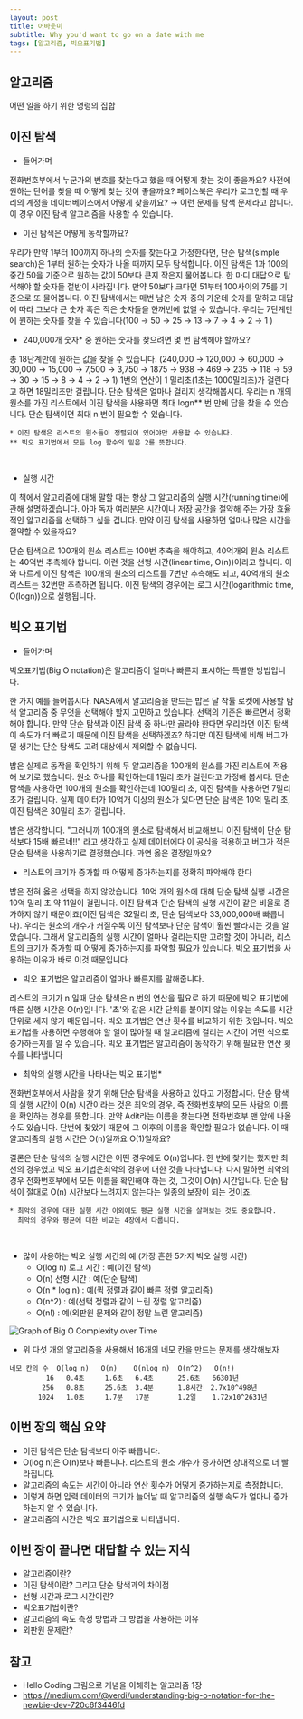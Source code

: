 ```yaml
---
layout: post
title: 어바웃미
subtitle: Why you'd want to go on a date with me
tags: [알고리즘, 빅오표기법]
---
```


## 알고리즘

어떤 일을 하기 위한 명령의 집합

## 이진 탐색

- 들어가며

전화번호부에서 누군가의 번호를 찾는다고 했을 때 어떻게 찾는 것이 좋을까요? 사전에 원하는 단어를 찾을 때 어떻게 찾는 것이 좋을까요? 페이스북은 우리가 로그인할 때 우리의 계정을 데이터베이스에서 어떻게 찾을까요? → 이런 문제를 탐색 문제라고 합니다. 이 경우 이진 탐색 알고리즘을 사용할 수 있습니다. 
<br>

- 이진 탐색은 어떻게 동작할까요?

우리가 만약 1부터 100까지 하나의 숫자를 찾는다고 가정한다면, 단순 탐색(simple search)은 1부터 원하는 숫자가 나올 때까지 모두 탐색합니다. 이진 탐색은 1과 100의 중간 50을 기준으로 원하는 값이 50보다 큰지 작은지 물어봅니다. 한 마디 대답으로 탐색해야 할 숫자들 절반이 사라집니다. 만약 50보다 크다면 51부터 100사이의 75를 기준으로 또 물어봅니다. 이진 탐색에서는 매번 남은 숫자 중의 가운데 숫자를 말하고 대답에 따라 그보다 큰 숫자 혹은 작은 숫자들을 한꺼번에 없앨 수 있습니다.  우리는 7단계만에 원하는 숫자를 찾을 수 있습니다(100 → 50 → 25 → 13 → 7 → 4 → 2 → 1 )
<br>

- 240,000개 숫자* 중 원하는 숫자를 찾으려면 몇 번 탐색해야 할까요?

총 18단계만에 원하는 값을 찾을 수 있습니다. (240,000 → 120,000 → 60,000 → 30,000 → 15,000 → 7,500 → 3,750 → 1875 → 938 → 469 → 235 → 118 → 59 → 30 → 15 → 8 → 4 → 2 → 1) 1번의 연산이 1 밀리초(1초는 1000밀리초)가 걸린다고 하면 18밀리초만 걸립니다. 단순 탐색은 얼마나 걸리지 생각해봅시다.  우리는 n 개의 원소를 가진 리스트에서 이진 탐색을 사용하면 최대 logn** 번 만에 답을 찾을 수 있습니다. 단순 탐색이면 최대 n 번이 필요할 수 있습니다.

```
* 이진 탐색은 리스트의 원소들이 정렬되어 있어야만 사용할 수 있습니다.
** 빅오 표기법에서 모든 log 함수의 밑은 2를 뜻합니다. 
```
<br>

- 실행 시간

이 책에서 알고리즘에 대해 말할 때는 항상 그 알고리즘의 실행 시간(running time)에 관해 설명하겠습니다. 아마 독자 여러분은 시간이나 저장 공간을 절약해 주는 가장 효율적인 알고리즘을 선택하고 싶을 겁니다. 만약 이진 탐색을 사용하면 얼마나 많은 시간을 절약할 수 있을까요?

단순 탐색으로 100개의 원소 리스트는 100번 추측을 해야하고, 40억개의 원소 리스트는 40억번 추측해야 합니다. 이런 것을 선형 시간(linear time, O(n))이라고 합니다. 이와 다르게 이진 탐색은 100개의 원소의 리스트를 7번만 추측해도 되고, 40억개의 원소 리스트는 32번만 추측하면 됩니다. 이진 탐색의 경우에는 로그 시간(logarithmic time, O(logn))으로 실행됩니다. 

## 빅오 표기법

- 들어가며

빅오표기법(Big O notation)은 알고리즘이 얼마나 빠른지 표시하는 특별한 방법입니다. 

한 가지 예를 들어봅시다. NASA에서 알고리즘을 만드는 밥은 달 착률 로켓에 사용할 탐색 알고리즘 중 무엇을 선택해야 할지 고민하고 있습니다. 선택의 기준은 빠르면서 정확해야 합니다. 만약 단순 탐색과 이진 탐색 중 하나만 골라야 한다면 우리라면 이진 탐색이 속도가 더 빠르기 때문에 이진 탐색을 선택하겠죠? 하지만 이진 탐색에 비해 버그가 덜 생기는 단순 탐색도 고려 대상에서 제외할 수 없습니다. 

밥은 실제로 동작을 확인하기 위해 두 알고리즘을 100개의 원소를 가진 리스트에 적용해 보기로 했습니다. 원소 하나를 확인하는데 1밀리 초가 걸린다고 가정해 봅시다. 단순 탐색을 사용하면 100개의 원소를 확인하는데 100밀리 초, 이진 탐색을 사용하면 7밀리 초가 걸립니다. 실제 데이터가 10억개 이상의 원소가 있다면 단순 탐색은 10억 밀리 초, 이진 탐색은 30밀리 초가 걸립니다. 

밥은 생각합니다. "그러니까 100개의 원소로 탐색해서 비교해보니 이진 탐색이 단순 탐색보다 15배 빠르네!!" 라고 생각하고 실제 데이터에다 이 공식을 적용하고 버그가 적은 단순 탐색을 사용하기로 결정했습니다. 과연 옳은 결정일까요?
<br>

- 리스트의 크기가 증가할 때 어떻게 증가하는지를 정확히 파악해야 한다

밥은 전혀 옳은 선택을 하지 않았습니다. 10억 개의 원소에 대해 단순 탐색 실행 시간은 10억 밀리 초 약 11일이 걸립니다. 이진 탐색과 단순 탐색의 실행 시간이 같은 비율로 증가하지 않기 때문이죠(이진 탐색은 32밀리 초, 단순 탐색보다 33,000,000배 빠릅니다). 우리는 원소의 개수가 커질수록 이진 탐색보다 단순 탐색이 훨씬 빨라지는 것을 알았습니다. 그래서 알고리즘의 실행 시간이 얼마나 걸리는지만 고려할 것이 아니라, 리스트의 크기가 증가할 때 어떻게 증가하는지를 파악할 필요가 있습니다. 빅오 표기법을 사용하는 이유가 바로 이것 때문입니다.
<br>

- 빅오 표기법은 알고리즘이 얼마나 빠른지를 말해줍니다.

리스트의 크기가 n 일때 단순 탐색은 n 번의 연산을 필요로 하기 때문에 빅오 표기법에 따른 실행 시간은 O(n)입니다. '초'와 같은 시간 단위를 붙이지 않는 이유는 속도를 시간 단위로 세지 않기 때문입니다. 빅오 표기법은 연산 횟수를 비교하기 위한 것입니다. 빅오 표기법을 사용하면 수행해야 할 일이 많아질 때 알고리즘에 걸리는 시간이 어떤 식으로 증가하는지를 알 수 있습니다. 빅오 표기법은 알고리즘이 동작하기 위해 필요한 연산 횟수를 나타냅니다
<br>

- 최악의 실행 시간을 나타내는 빅오 표기법*

전화번호부에서 사람을 찾기 위해 단순 탐색을 사용하고 있다고 가정합시다. 단순 탐색의 실행 시간이 O(n) 시간이라는 것은 최악의 경우, 즉 전화번호부의 모든 사람의 이름을 확인하는 경우를 뜻합니다. 만약 Adit라는 이름을 찾는다면 전화번호부 맨 앞에 나올 수도 있습니다. 단번에 찾았기 때문에 그 이후의 이름을 확인할 필요가 없습니다. 이 때 알고리즘의 실행 시간은 O(n)일까요 O(1)일까요?

결론은 단순 탐색의 실행 시간은 어떤 경우에도 O(n)입니다. 한 번에 찾기는 했지만 최선의 경우였고 빅오 표기법은최악의 경우에 대한 것을 나타냅니다. 다시 말하면 최악의 경우 전화번호부에서 모든 이름을 확인해야 하는 것, 그것이 O(n) 시간입니다. 단순 탐색이 절대로 O(n) 시간보다 느려지지 않는다는 일종의 보장이 되는 것이죠.

```
* 최악의 경우에 대한 실행 시간 이외에도 평균 실행 시간을 살펴보는 것도 중요합니다.
  최악의 경우와 평균에 대한 비교는 4장에서 다룹니다.
```
<br>

- 많이 사용하는 빅오 실행 시간의 예 (가장 흔한 5가지 빅오 실행 시간)
    - O(log n) 로그 시간 : 예(이진 탐색)
    - O(n) 선형 시간 : 예(단순 탐색)
    - O(n * log n) : 예(퀵 정렬과 같이 빠른 정렬 알고리즘)
    - O(n^2) : 예(선택 정렬과 같이 느린 정렬 알고리즘)
    - O(n!) : 예(외판원 문제와 같이 정말 느린 알고리즘)

![Graph of Big O Complexity over Time](https://miro.medium.com/max/1400/1*WXfVqSBSsQBLKnPMM4rRKA.png)

- 위 다섯 개의 알고리즘을 사용해서 16개의 네모 칸을 만드는 문제를 생각해보자

```
네모 칸의 수  O(log n)   O(n)    O(nlog n)  O(n^2)   O(n!)
         16   0.4초     1.6초   6.4초      25.6초   66301년 
        256   0.8초     25.6초  3.4분      1.8시간  2.7x10^498년
       1024   1.0초     1.7분   17분       1.2일    1.72x10^2631년
```

## 이번 장의 핵심 요약

- 이진 탐색은 단순 탐색보다 아주 빠릅니다.
- O(log n)은 O(n)보다 빠릅니다. 리스트의 원소 개수가 증가하면 상대적으로 더 빨라집니다.
- 알고리즘의 속도는 시간이 아니라 연산 횟수가 어떻게 증가하는지로 측정합니다.
- 이렇게 하면 입력 데이터의 크기가 늘어날 때 알고리즘의 실행 속도가 얼마나 증가하는지 알 수 있습니다.
- 알고리즘의 시간은 빅오 표기법으로 나타냅니다.

## 이번 장이 끝나면 대답할 수 있는 지식

- 알고리즘이란?
- 이진 탐색이란? 그리고 단순 탐색과의 차이점
- 선형 시간과 로그 시간이란?
- 빅오표기법이란?
- 알고리즘의 속도 측정 방법과 그 방법을 사용하는 이유
- 외판원 문제란?

## 참고
- Hello Coding 그림으로 개념을 이해하는 알고리즘 1장
- https://medium.com/@verdi/understanding-big-o-notation-for-the-newbie-dev-720c6f3446fd
